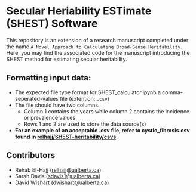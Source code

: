 # Secular Heriability ESTimate (SHEST) Software
This repository is an extension of a research manuscript completed under the name `A Novel Approach to Calculating Broad-Sense Heritability`. Here, you may find the associated code for the manuscript introducing the SHEST method for estimating secular heritability.

## Formatting input data:
* The expected file type format for SHEST_calculator.ipynb a comma-seperated-values file (extention: `.csv`)
* The file should have two columns. 
  * Column 1 contains the years while column 2 contains the incidence or prevalence values.
  * Rows 1 and 2 are used to store the data source(s)
* **For an example of an acceptable .csv file, refer to cystic_fibrosis.csv found in [relhajj/SHEST-heritability/csvs](https://github.com/relhajj/SHEST-heritability/blob/92acb4219c7ee84a49af64f883985fce5f8dd3b3/csvs/cystic_fibrosis.csv).**

## Contributors
* Rehab El-Hajj (relhajj@ualberta.ca)
* Sarah Davis (sdavis1@ualberta.ca)
* David Wishart (dwishart@ualberta.ca)
